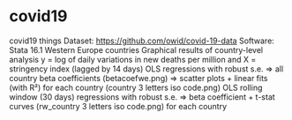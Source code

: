 # covid19
covid19 things
Dataset: https://github.com/owid/covid-19-data
Software: Stata 16.1
Western Europe countries
Graphical results of country-level analysis
y = log of daily variations in new deaths per million and X = stringency index (lagged by 14 days)
OLS regressions with robust s.e.
=> all country beta coefficients (betacoefwe.png)
=> scatter plots + linear fits (with R²) for each country (country 3 letters iso code.png)
OLS rolling window (30 days) regressions with robust s.e.
=> beta coefficient + t-stat curves (rw_country 3 letters iso code.png) for each country
